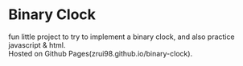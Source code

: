 # Binary Clock
fun little project to try to implement a binary clock, and also practice javascript & html.
</br>
Hosted on Github Pages(zrui98.github.io/binary-clock).
